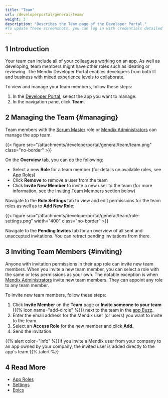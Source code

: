```yaml
---
title: "Team"
url: /developerportal/general/team/
weight: 3
description: "Describes the Team page of the Developer Portal."
#To update these screenshots, you can log in with credentials detailed in How to Update Screenshots Using Team Apps.
---
```


## 1 Introduction

Your team can include all of your colleagues working on an app. As well as developing, team members might have other roles such as ideating or reviewing. The Mendix Developer Portal enables developers from both IT and business with mixed experience levels to collaborate.

To view and manage your team members, follow these steps:

1. In the [Developer Portal](https://sprintr.home.mendix.com), select the app you want to manage.
2. In the navigation pane, click **Team**.

## 2 Managing the Team {#managing}

Team members with the [Scrum Master](/developerportal/general/app-roles/#team-roles) role or [Mendix Administrators](/control-center/company-settings/#mendix-admins) can manage the app team.

{{< figure src="/attachments/developerportal/general/team/team.png" class="no-border" >}}

On the **Overview** tab, you can do the following:

* Select a new **Role** for a team member (for details on available roles, see [App Roles](/developerportal/general/app-roles/))
* Click **Remove** to remove a user from the team
* Click **Invite New Member** to invite a new user to the team (for more information, see the [Inviting Team Members](#inviting) section below)

Navigate to the **Role Settings** tab to view and edit permissions for the team roles as well as to **Add New Role**:

{{< figure src="/attachments/developerportal/general/team/role-settings.png"   width="400"  class="no-border" >}}

Navigate to the **Pending Invites** tab for an overview of all sent and unaccepted invitations. You can retract pending invitations from there.

## 3 Inviting Team Members {#inviting}

Anyone with invitation permissions in their app role can invite new team members. When you invite a new team member, you can select a role with the same or less permissions as your own. The notable exception is when [Mendix Administrators](/control-center/company-settings/#mendix-admins) invite new team members. They can appoint any role to any team member.

To invite new team members, follow these steps:

1. Click **Invite Member** on the **Team** page or **Invite someone to your team** ({{% icon name="add-circle" %}}) next to the team in the [app Buzz](/developerportal/general/buzz/).
2. Enter the email address for the Mendix user (or users) you want to invite to the team.
3. Select an **Access Role** for the new member and click **Add**.
4. Send the invitation.

{{% alert color="info" %}}If you invite a Mendix user from your company to an app owned by your company, the invited user is added directly to the app's team.{{% /alert %}}

## 4 Read More

* [App Roles](/developerportal/general/app-roles/)
* [Settings](/developerportal/settings/)
* [Epics](/developerportal/project-management/epics/)
